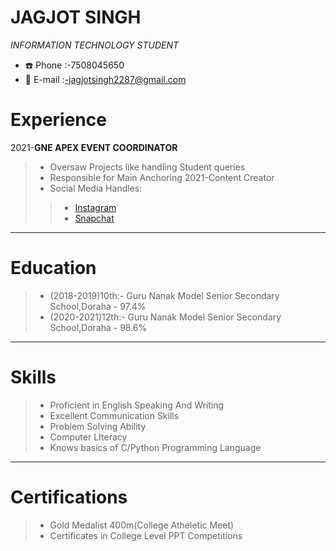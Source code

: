 # JAGJOT SINGH

*INFORMATION TECHNOLOGY STUDENT*

* :phone: Phone :-7508045650
* :email: E-mail :-jagjotsingh2287@gmail.com

# Experience

2021-**GNE APEX EVENT COORDINATOR**

>* Oversaw Projects like handling Student queries
>* Responsible for Main Anchoring 2021-Content Creator
>* Social Media Handles:
>
>>* [Instagram]()
>>* [Snapchat]()

---

# Education

>* (2018-2019)10th:- Guru Nanak Model Senior Secondary School,Doraha - 97.4%
>* (2020-2021)12th:- Guru Nanak Model Senior Secondary School,Doraha - 98.6%

---

# Skills

>* Proficient in English Speaking And Writing
>* Excellent Communication Skills
>* Problem Solving Ability
>* Computer LIteracy
>* Knows basics of C/Python Programming Language

---

# Certifications

>* Gold Medalist 400m(College Atheletic Meet)
>* Certificates in College Level PPT Competitions


